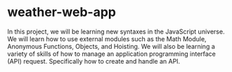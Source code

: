 # weather-web-app
In this project, we will be learning new syntaxes in the JavaScript universe. We will learn how to use external modules such as the Math Module, Anonymous Functions, Objects, and Hoisting. We will also be learning a variety of skills of how to manage an application programming interface (API) request. Specifically how to create and handle an API.
